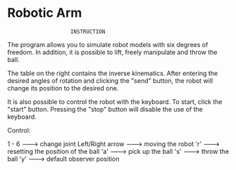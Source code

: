 # Robotic Arm 
		                INSTRUCTION

The program allows you to simulate robot models with six degrees of freedom. In addition, it is possible to lift, freely manipulate and throw the ball.

The table on the right contains the inverse kinematics.
After entering the desired angles of rotation and clicking the "send" button,
the robot will change its position to the desired one.

It is also possible to control the robot with the keyboard. To start, click the "start" button.
Pressing the "stop" button will disable the use of the keyboard.

Control:

1 - 6		---> change joint
Left/Right arrow		---> moving the robot
   'r'		---> resetting the position of the ball
   'a'		---> pick up the ball
   's'		---> throw the ball
   'y'                           ---> default observer position
